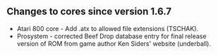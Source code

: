 Changes to cores since version 1.6.7
------------------------------------
* Atari 800 core - Add .atx to allowed file extensions (TSCHAK).
* Prosystem - corrected Beef Drop database entry for final release version of ROM from game author Ken Siders' website (underball).
